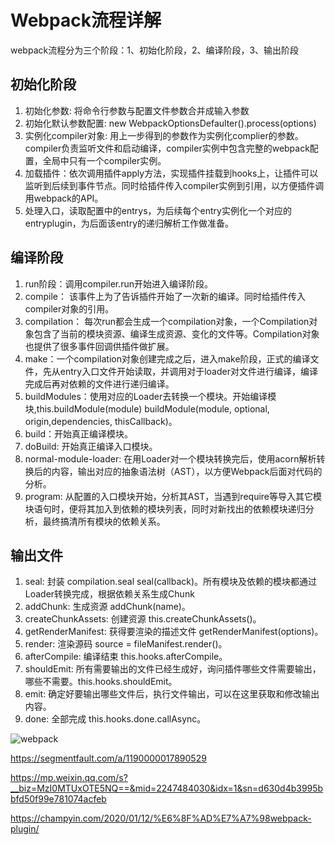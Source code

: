
# Webpack流程详解

webpack流程分为三个阶段：1、初始化阶段，2、编译阶段，3、输出阶段

## 初始化阶段

1. 初始化参数: 将命令行参数与配置文件参数合并成输入参数
2. 初始化默认参数配置: new WebpackOptionsDefaulter().process(options)
3. 实例化compiler对象: 用上一步得到的参数作为实例化complier的参数。compiler负责监听文件和启动编译，compiler实例中包含完整的webpack配置，全局中只有一个compiler实例。
4. 加载插件：依次调用插件apply方法，实现插件挂载到hooks上，让插件可以监听到后续到事件节点。同时给插件传入compiler实例到引用，以方便插件调用webpack的API。
5. 处理入口，读取配置中的entrys，为后续每个entry实例化一个对应的entryplugin，为后面该entry的递归解析工作做准备。

## 编译阶段

1. run阶段：调用compiler.run开始进入编译阶段。
2. compile： 该事件上为了告诉插件开始了一次新的编译。同时给插件传入compiler对象的引用。
3. compilation： 每次run都会生成一个compilation对象，一个Compilation对象包含了当前的模块资源、编译生成资源、变化的文件等。Compilation对象也提供了很多事件回调供插件做扩展。
4. make：一个compilation对象创建完成之后，进入make阶段，正式的编译文件，先从entry入口文件开始读取，并调用对于loader对文件进行编译，编译完成后再对依赖的文件进行递归编译。
5. buildModules：使用对应的Loader去转换一个模块。开始编译模块,this.buildModule(module)  buildModule(module, optional, origin,dependencies, thisCallback)。
6. build：开始真正编译模块。
7. doBuild: 开始真正编译入口模块。
8. normal-module-loader: 在用Loader对一个模块转换完后，使用acorn解析转换后的内容，输出对应的抽象语法树（AST），以方便Webpack后面对代码的分析。
9. program: 从配置的入口模块开始，分析其AST，当遇到require等导入其它模块语句时，便将其加入到依赖的模块列表，同时对新找出的依赖模块递归分析，最终搞清所有模块的依赖关系。

## 输出文件

1. seal: 封装 compilation.seal seal(callback)。所有模块及依赖的模块都通过Loader转换完成，根据依赖关系生成Chunk
2. addChunk: 生成资源 addChunk(name)。
3. createChunkAssets: 创建资源 this.createChunkAssets()。
4. getRenderManifest: 获得要渲染的描述文件 getRenderManifest(options)。
5. render: 渲染源码 source = fileManifest.render()。
6. afterCompile: 编译结束   this.hooks.afterCompile。
7. shouldEmit: 所有需要输出的文件已经生成好，询问插件哪些文件需要输出，哪些不需要。this.hooks.shouldEmit。
8. emit: 确定好要输出哪些文件后，执行文件输出，可以在这里获取和修改输出内容。
9. done: 全部完成     this.hooks.done.callAsync。

![webpack](https://champyin.com/images/webpack-basic-flow.png)

<https://segmentfault.com/a/1190000017890529>

<https://mp.weixin.qq.com/s?__biz=MzI0MTUxOTE5NQ==&mid=2247484030&idx=1&sn=d630d4b3995bbfd50f99e781074acfeb>

<https://champyin.com/2020/01/12/%E6%8F%AD%E7%A7%98webpack-plugin/>